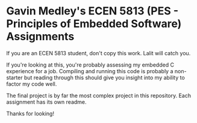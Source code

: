 # Gavin Medley's ECEN 5813 (PES - Principles of Embedded Software) Assignments

If you are an ECEN 5813 student, don't copy this work. Lalit will catch you.

If you're looking at this, you're probably assessing my embedded C experience for a job. 
Compiling and running this code is probably a non-starter but reading through this should give you 
insight into my ability to factor my code well.

The final project is by far the most complex project in this repository. Each assignment has its own readme.

Thanks for looking!
